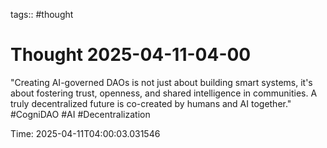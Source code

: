 tags:: #thought

# Thought 2025-04-11-04-00

"Creating AI-governed DAOs is not just about building smart systems, it's about fostering trust, openness, and shared intelligence in communities. A truly decentralized future is co-created by humans and AI together." #CogniDAO #AI #Decentralization

Time: 2025-04-11T04:00:03.031546
